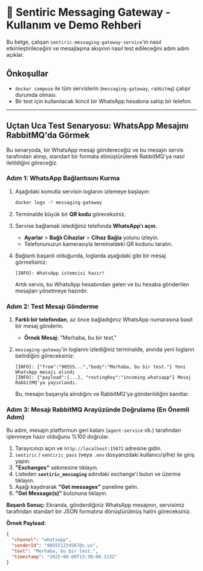 # 💬 Sentiric Messaging Gateway - Kullanım ve Demo Rehberi

Bu belge, çalışan `sentiric-messaging-gateway-service`'in nasıl etkinleştirileceğini ve mesajlaşma akışının nasıl test edileceğini adım adım açıklar.

## Önkoşullar

*   `docker compose` ile tüm servislerin (`messaging-gateway`, `rabbitmq`) çalışır durumda olması.
*   Bir test için kullanılacak ikincil bir WhatsApp hesabına sahip bir telefon.

---

## Uçtan Uca Test Senaryosu: WhatsApp Mesajını RabbitMQ'da Görmek

Bu senaryoda, bir WhatsApp mesajı göndereceğiz ve bu mesajın servis tarafından alınıp, standart bir formata dönüştürülerek RabbitMQ'ya nasıl iletildiğini göreceğiz.

### Adım 1: WhatsApp Bağlantısını Kurma

1.  Aşağıdaki komutla servisin loglarını izlemeye başlayın:
    ```bash
    docker logs -f messaging-gateway
    ```

2.  Terminalde büyük bir **QR kodu** göreceksiniz.

3.  Servise bağlamak istediğiniz telefonda **WhatsApp'ı açın.**
    *   **Ayarlar** > **Bağlı Cihazlar** > **Cihaz Bağla** yolunu izleyin.
    *   Telefonunuzun kamerasıyla terminaldeki QR kodunu taratın.

4.  Bağlantı başarılı olduğunda, loglarda aşağıdaki gibi bir mesaj görmelisiniz:
    ```
    [INFO]: WhatsApp istemcisi hazır!
    ```
    Artık servis, bu WhatsApp hesabından gelen ve bu hesaba gönderilen mesajları yönetmeye hazırdır.

### Adım 2: Test Mesajı Gönderme

1.  **Farklı bir telefondan**, az önce bağladığınız WhatsApp numarasına basit bir mesaj gönderin.
    *   **Örnek Mesaj:** "Merhaba, bu bir test."

2.  `messaging-gateway`'in loglarını izlediğiniz terminalde, anında yeni logların belirdiğini göreceksiniz:
    ```
    [INFO]: {"from":"90555...","body":"Merhaba, bu bir test."} Yeni WhatsApp mesajı alındı
    [INFO]: {"payload":{...}, "routingKey":"incoming.whatsapp"} Mesaj RabbitMQ'ya yayınlandı.
    ```
    Bu, mesajın başarıyla alındığını ve RabbitMQ'ya gönderildiğini kanıtlar.

### Adım 3: Mesajı RabbitMQ Arayüzünde Doğrulama (En Önemli Adım)

Bu adım, mesajın platformun geri kalanı (`agent-service` vb.) tarafından işlenmeye hazır olduğunu %100 doğrular.

1.  Tarayıcınızı açın ve `http://localhost:15672` adresine gidin.
2.  `sentiric` / `sentiric_pass` (veya `.env` dosyanızdaki kullanıcı/şifre) ile giriş yapın.
3.  **"Exchanges"** sekmesine tıklayın.
4.  Listeden **`sentiric_messaging`** adındaki exchange'i bulun ve üzerine tıklayın.
5.  Aşağı kaydırarak **"Get messages"** paneline gelin.
6.  **"Get Message(s)"** butonuna tıklayın.

**Başarılı Sonuç:**
Ekranda, gönderdiğiniz WhatsApp mesajının, servisimiz tarafından standart bir JSON formatına dönüştürülmüş halini göreceksiniz.

**Örnek Payload:**
```json
{
  "channel": "whatsapp",
  "senderId": "905551234567@c.us",
  "text": "Merhaba, bu bir test.",
  "timestamp": "2025-08-08T13:30:00.123Z"
}